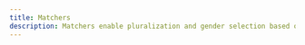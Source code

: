 ```yaml
---
title: Matchers
description: Matchers enable pluralization and gender selection based on message values.
---
```

